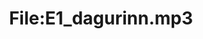 ---
title: File:E1_dagurinn.mp3
recording of: dagurinn
reading speed: slow
speaker: E
license: CC0
---
